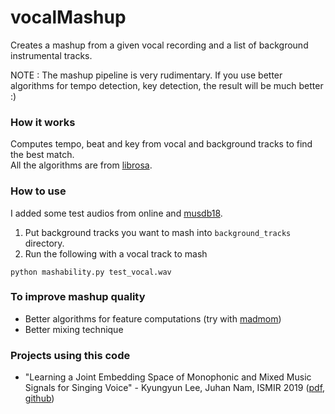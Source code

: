 # vocalMashup
Creates a mashup from a given vocal recording and a list of background instrumental tracks. 

NOTE : The mashup pipeline is very rudimentary. If you use better algorithms for tempo detection, key detection, the result will be much better :) 

### How it works 
Computes tempo, beat and key from vocal and background tracks to find the best match.   
All the algorithms are from [librosa](https://librosa.github.io/librosa/).  

### How to use 
I added some test audios from online and [musdb18](https://sigsep.github.io/datasets/musdb.html).   
1. Put background tracks you want to mash into `background_tracks` directory. 
2. Run the following with a vocal track to mash
```
python mashability.py test_vocal.wav
```

### To improve mashup quality
* Better algorithms for feature computations (try with [madmom](https://github.com/CPJKU/madmom))
* Better mixing technique


### Projects using this code
* "Learning a Joint Embedding Space of Monophonic and Mixed Music Signals for Singing Voice" - Kyungyun Lee, Juhan Nam, ISMIR 2019 ([pdf](https://arxiv.org/abs/1906.11139), [github](https://github.com/kyungyunlee/mono2mixed-singer/))


